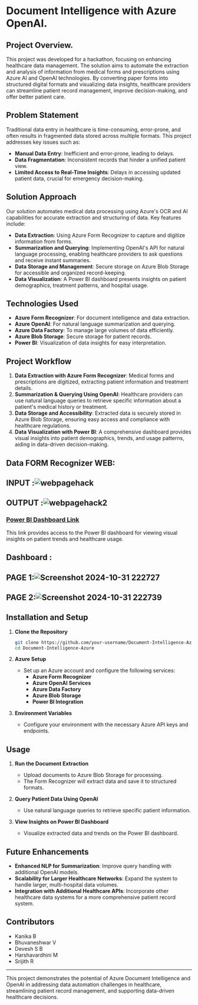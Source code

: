 # Document Intelligence with Azure OpenAI.

## Project Overview.
This project was developed for a hackathon, focusing on enhancing healthcare data management. The solution aims to automate the extraction and analysis of information from medical forms and prescriptions using Azure AI and OpenAI technologies. By converting paper forms into structured digital formats and visualizing data insights, healthcare providers can streamline patient record management, improve decision-making, and offer better patient care.

## Problem Statement
Traditional data entry in healthcare is time-consuming, error-prone, and often results in fragmented data stored across multiple formats. This project addresses key issues such as:
- **Manual Data Entry**: Inefficient and error-prone, leading to delays.
- **Data Fragmentation**: Inconsistent records that hinder a unified patient view.
- **Limited Access to Real-Time Insights**: Delays in accessing updated patient data, crucial for emergency decision-making.

## Solution Approach
Our solution automates medical data processing using Azure's OCR and AI capabilities for accurate extraction and structuring of data. Key features include:
- **Data Extraction**: Using Azure Form Recognizer to capture and digitize information from forms.
- **Summarization and Querying**: Implementing OpenAI's API for natural language processing, enabling healthcare providers to ask questions and receive instant summaries.
- **Data Storage and Management**: Secure storage on Azure Blob Storage for accessible and organized record-keeping.
- **Data Visualization**: A Power BI dashboard presents insights on patient demographics, treatment patterns, and hospital usage.

## Technologies Used
- **Azure Form Recognizer**: For document intelligence and data extraction.
- **Azure OpenAI**: For natural language summarization and querying.
- **Azure Data Factory**: To manage large volumes of data efficiently.
- **Azure Blob Storage**: Secure storage for patient records.
- **Power BI**: Visualization of data insights for easy interpretation.

## Project Workflow
1. **Data Extraction with Azure Form Recognizer**: Medical forms and prescriptions are digitized, extracting patient information and treatment details.
2. **Summarization & Querying Using OpenAI**: Healthcare providers can use natural language queries to retrieve specific information about a patient's medical history or treatment.
3. **Data Storage and Accessibility**: Extracted data is securely stored in Azure Blob Storage, ensuring easy access and compliance with healthcare regulations.
4. **Data Visualization with Power BI**: A comprehensive dashboard provides visual insights into patient demographics, trends, and usage patterns, aiding in data-driven decision-making.

## Data FORM Recognizer WEB:
## INPUT :![webpagehack](https://github.com/user-attachments/assets/34c4326f-dd82-4203-a1bf-066621d35681)

## OUTPUT :![webpagehack2](https://github.com/user-attachments/assets/0dcdeefa-16ce-4545-810a-802955faa247)

### [Power BI Dashboard Link](https://app.powerbi.com/links/lDA_RI28yW?ctid=ec326058-c61a-4a13-bb31-2c67177dfa01&pbi_source=linkShare&bookmarkGuid=aa71d255-60b3-4051-afff-e0c4cf470ee9) 
This link provides access to the Power BI dashboard for viewing visual insights on patient trends and healthcare usage.

## Dashboard :
## PAGE 1:![Screenshot 2024-10-31 222727](https://github.com/user-attachments/assets/5de379c8-e1cc-463e-9a01-1729bc83f6a0)

## PAGE 2:![Screenshot 2024-10-31 222739](https://github.com/user-attachments/assets/92b860c2-3a0a-4211-a0b1-76841f532d94)


## Installation and Setup
1. **Clone the Repository**
    ```bash
    git clone https://github.com/your-username/Document-Intelligence-Azure.git
    cd Document-Intelligence-Azure
    ```
2. **Azure Setup**
   - Set up an Azure account and configure the following services:
     - **Azure Form Recognizer**
     - **Azure OpenAI Services**
     - **Azure Data Factory**
     - **Azure Blob Storage**
     - **Power BI Integration**

3. **Environment Variables**
   - Configure your environment with the necessary Azure API keys and endpoints.

## Usage
1. **Run the Document Extraction**
   - Upload documents to Azure Blob Storage for processing.
   - The Form Recognizer will extract data and save it to structured formats.
   
2. **Query Patient Data Using OpenAI**
   - Use natural language queries to retrieve specific patient information.
   
3. **View Insights on Power BI Dashboard**
   - Visualize extracted data and trends on the Power BI dashboard.

## Future Enhancements
- **Enhanced NLP for Summarization**: Improve query handling with additional OpenAI models.
- **Scalability for Larger Healthcare Networks**: Expand the system to handle larger, multi-hospital data volumes.
- **Integration with Additional Healthcare APIs**: Incorporate other healthcare data systems for a more comprehensive patient record system.

## Contributors
- Kanika B
- Bhuvaneshwar V
- Devesh S B
- Harshavardhini M
- Srijith R

---

This project demonstrates the potential of Azure Document Intelligence and OpenAI in addressing data automation challenges in healthcare, streamlining patient record management, and supporting data-driven healthcare decisions.
